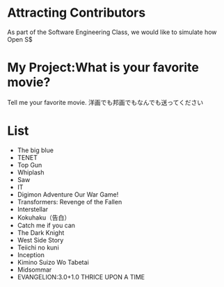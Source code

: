 # Attracting Contributors
As part of the Software Engineering Class, we would like to simulate how Open S$

# My Project:What is your favorite movie?
Tell me your favorite movie.
洋画でも邦画でもなんでも送ってください

# List
- The big blue
- TENET
- Top Gun
- Whiplash  
- Saw
- IT
- Digimon Adventure Our War Game!
- Transformers: Revenge of the Fallen
- Interstellar
- Kokuhaku（告白）
- Catch me if you can
- The Dark Knight
- West Side Story
- Teiichi no kuni
- Inception
- Kimino Suizo Wo Tabetai
- Midsommar
- EVANGELION:3.0+1.0 THRICE UPON A TIME
